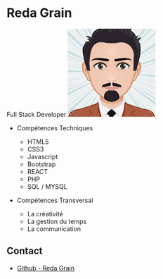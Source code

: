 # Reda Grain
Full Stack Developer
![Image](./img/image.png)

- Compétences Techniques
  - HTML5
  - CSS3
  - Javascript
  - Bootstrap 
  - REACT
  - PHP
  - SQL / MYSQL

- Compétences Transversal
  - La créativité
  - La gestion du temps
  - La communication

## Contact
- [Github - Reda Grain](https://github.com/grain03/)